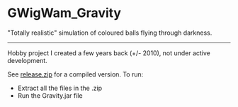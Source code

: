 # GWigWam_Gravity
"Totally realistic" simulation of coloured balls flying through darkness.

---

Hobby project I created a few years back (+/- 2010), not under active development.

See [release.zip](release.zip) for a compiled version. To run:

 - Extract all the files in the .zip
 - Run the Gravity.jar file
